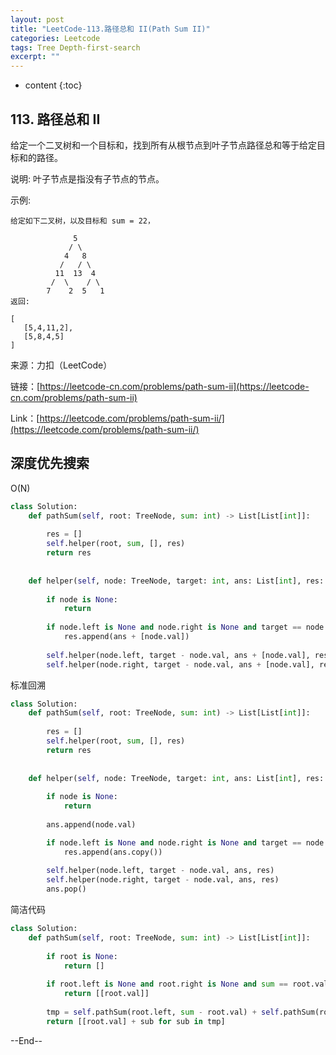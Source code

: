 ```yaml
---
layout: post
title: "LeetCode-113.路径总和 II(Path Sum II)"
categories: Leetcode
tags: Tree Depth-first-search
excerpt: ""
---
```


* content
{:toc}

## 113. 路径总和 II

给定一个二叉树和一个目标和，找到所有从根节点到叶子节点路径总和等于给定目标和的路径。

说明: 叶子节点是指没有子节点的节点。

示例:

```
给定如下二叉树，以及目标和 sum = 22，

              5
             / \
            4   8
           /   / \
          11  13  4
         /  \    / \
        7    2  5   1
返回:

[
   [5,4,11,2],
   [5,8,4,5]
]
```

来源：力扣（LeetCode）

链接：[https://leetcode-cn.com/problems/path-sum-ii](https://leetcode-cn.com/problems/path-sum-ii)

Link：[https://leetcode.com/problems/path-sum-ii/](https://leetcode.com/problems/path-sum-ii/)

## 深度优先搜索

O(N)

```python
class Solution:
    def pathSum(self, root: TreeNode, sum: int) -> List[List[int]]:
        
        res = []
        self.helper(root, sum, [], res)
        return res
        
        
    def helper(self, node: TreeNode, target: int, ans: List[int], res: List[List[int]]):
        
        if node is None:
            return
        
        if node.left is None and node.right is None and target == node.val:
            res.append(ans + [node.val])
            
        self.helper(node.left, target - node.val, ans + [node.val], res)
        self.helper(node.right, target - node.val, ans + [node.val], res)
```

标准回溯

```python
class Solution:
    def pathSum(self, root: TreeNode, sum: int) -> List[List[int]]:
        
        res = []
        self.helper(root, sum, [], res)
        return res
        
        
    def helper(self, node: TreeNode, target: int, ans: List[int], res: List[List[int]]):
        
        if node is None:
            return
        
        ans.append(node.val)

        if node.left is None and node.right is None and target == node.val:
            res.append(ans.copy())
            
        self.helper(node.left, target - node.val, ans, res)
        self.helper(node.right, target - node.val, ans, res)
        ans.pop()
```

简洁代码

```python
class Solution:
    def pathSum(self, root: TreeNode, sum: int) -> List[List[int]]:
        
        if root is None:
            return []
        
        if root.left is None and root.right is None and sum == root.val:
            return [[root.val]]
        
        tmp = self.pathSum(root.left, sum - root.val) + self.pathSum(root.right, sum - root.val)
        return [[root.val] + sub for sub in tmp]
```

--End--


